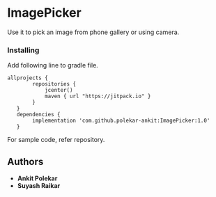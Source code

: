 # ImagePicker

Use it to pick an image from phone gallery or using camera.

### Installing
Add following line to gradle file.
```
allprojects {
        repositories {
            jcenter()
            maven { url "https://jitpack.io" }
        }
   }
   dependencies {
        implementation 'com.github.polekar-ankit:ImagePicker:1.0'
   }
```

For sample code, refer repository.

## Authors

* **Ankit Polekar**
* **Suyash Raikar**




  
  
